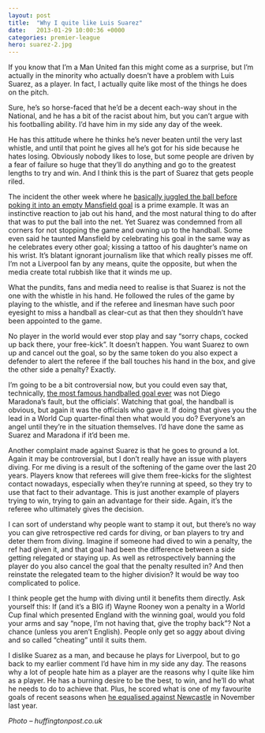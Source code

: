 ```yaml
---
layout: post
title:  "Why I quite like Luis Suarez"
date:   2013-01-29 10:00:36 +0000
categories: premier-league
hero: suarez-2.jpg
---
```


If you know that I’m a Man United fan this might come as a surprise, but I’m actually in the minority who actually doesn’t have a problem with Luis Suarez, as a player. In fact, I actually quite like most of the things he does on the pitch.

Sure, he’s so horse-faced that he’d be a decent each-way shout in the National, and he has a bit of the racist about him, but you can’t argue with his footballing ability. I’d have him in my side any day of the week.

He has this attitude where he thinks he’s never beaten until the very last whistle, and until that point he gives all he’s got for his side because he hates losing. Obviously nobody likes to lose, but some people are driven by a fear of failure so huge that they’ll do anything and go to the greatest lengths to try and win. And I think this is the part of Suarez that gets people riled.

The incident the other week where he [basically juggled the ball before poking it into an empty Mansfield goal](https://www.youtube.com/watch?v=hjxGRGqBDBk) is a prime example. It was an instinctive reaction to jab out his hand, and the most natural thing to do after that was to put the ball into the net. Yet Suarez was condemned from all corners for not stopping the game and owning up to the handball. Some even said he taunted Mansfield by celebrating his goal in the same way as he celebrates every other goal; kissing a tattoo of his daughter’s name on his wrist. It’s blatant ignorant journalism like that which really pisses me off. I’m not a Liverpool fan by any means, quite the opposite, but when the media create total rubbish like that it winds me up.

What the pundits, fans and media need to realise is that Suarez is not the one with the whistle in his hand. He followed the rules of the game by playing to the whistle, and if the referee and linesman have such poor eyesight to miss a handball as clear-cut as that then they shouldn’t have been appointed to the game.

No player in the world would ever stop play and say “sorry chaps, cocked up back there, your free-kick”. It doesn’t happen. You want Suarez to own up and cancel out the goal, so by the same token do you also expect a defender to alert the referee if the ball touches his hand in the box, and give the other side a penalty? Exactly.

I’m going to be a bit controversial now, but you could even say that, technically, [the most famous handballed goal ever](http://youtu.be/-eZhBCqh8l8) was not Diego Maradona’s fault, but the officials’. Watching that goal, the handball is obvious, but again it was the officials who gave it. If doing that gives you the lead in a World Cup quarter-final then what would you do? Everyone’s an angel until they’re in the situation themselves. I’d have done the same as Suarez and Maradona if it’d been me.

Another complaint made against Suarez is that he goes to ground a lot. Again it may be controversial, but I don’t really have an issue with players diving. For me diving is a result of the softening of the game over the last 20 years. Players know that referees will give them free-kicks for the slightest contact nowadays, especially when they’re running at speed, so they try to use that fact to their advantage. This is just another example of players trying to win, trying to gain an advantage for their side. Again, it’s the referee who ultimately gives the decision.

I can sort of understand why people want to stamp it out, but there’s no way you can give retrospective red cards for diving, or ban players to try and deter them from diving. Imagine if someone had dived to win a penalty, the ref had given it, and that goal had been the difference between a side getting relegated or staying up. As well as retrospectively banning the player do you also cancel the goal that the penalty resulted in? And then reinstate the relegated team to the higher division? It would be way too complicated to police.

I think people get the hump with diving until it benefits them directly. Ask yourself this: If (and it’s a BIG if) Wayne Rooney won a penalty in a World Cup final which presented England with the winning goal, would you fold your arms and say “nope, I’m not having that, give the trophy back”? Not a chance (unless you aren’t English). People only get so aggy about diving and so called “cheating” until it suits them.

I dislike Suarez as a man, and because he plays for Liverpool, but to go back to my earlier comment I’d have him in my side any day. The reasons why a lot of people hate him as a player are the reasons why I quite like him as a player. He has a burning desire to be the best, to win, and he’ll do what he needs to do to achieve that. Plus, he scored what is one of my favourite goals of recent seasons when [he equalised against Newcastle](http://youtu.be/cje6WSqPVAI) in November last year.

_Photo – huffingtonpost.co.uk_